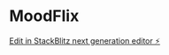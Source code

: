 # MoodFlix

[Edit in StackBlitz next generation editor ⚡️](https://stackblitz.com/~/github.com/ProElecttro/MoodFlix)